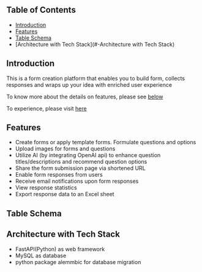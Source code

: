 ## Table of Contents

- [Introduction](#-Introduction)
- [Features](#-Features)
- [Table Schema](#-Table-Schema)
- [Architecture with Tech Stack](#-Architecture with Tech Stack)

## Introduction

This is a form creation platform that enables you to build form, collects responses and wraps up your idea with enriched
user experience

To know more about the details on features, please see [below](#-Table-Schema)

To experience, please visit [here](https://www.formrrito.fun/forms)

## Features

- Create forms or apply template forms. Formulate questions and options
- Upload images for forms and questions
- Utilize AI (by integrating OpenAI api) to enhance question titles/descriptions and recommend question options
- Share the form submission page via shortened URL
- Enable form responses from users
- Receive email notifications upon form responses
- View response statistics
- Export response data to an Excel sheet

## Table Schema

## Architecture with Tech Stack

- FastAPI(Python) as web framework
- MySQL as database
- python package alemmbic for database migration

